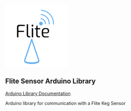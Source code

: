 ![Flite](https://github.com/DJMarlow/Flite/blob/master/logo_raw.png)

**Flite Sensor Arduino Library**
----
[Arduino Library Documentation](https://gist.github.com/DJMarlow/24cef4e4840ec124156baa3a68032e37)

Arduino library for communication with a Flite Keg Sensor
